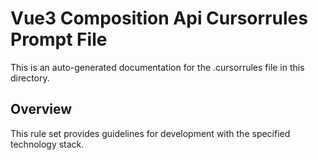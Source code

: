 # Vue3 Composition Api Cursorrules Prompt File

This is an auto-generated documentation for the .cursorrules file in this directory.

## Overview

This rule set provides guidelines for development with the specified technology stack.
